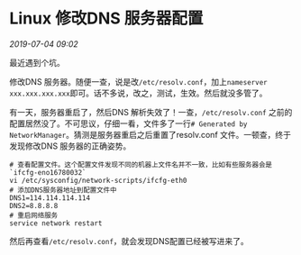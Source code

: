 # Linux 修改DNS 服务器配置

_2019-07-04_ _09:02_

最近遇到个坑。

修改DNS 服务器。随便一查，说是改`/etc/resolv.conf`，加上`nameserver xxx.xxx.xxx.xxx`即可。话不多说，改之，测试，生效。然后就没多管了。

有一天，服务器重启了，然后DNS 解析失效了！一查，`/etc/resolv.conf` 之前的配置居然没了。不可思议，仔细一看，文件多了一行`# Generated by NetworkManager`。猜测是服务器重启之后重置了resolv.conf 文件。一顿查，终于发现修改DNS 服务器的正确姿势。

```
# 查看配置文件。这个配置文件发现不同的机器上文件名并不一致，比如有些服务器会是`ifcfg-eno16780032`
vi /etc/sysconfig/network-scripts/ifcfg-eth0
# 添加DNS服务器地址到配置文件中
DNS1=114.114.114.114
DNS2=8.8.8.8
# 重启网络服务
service network restart
```

然后再查看`/etc/resolv.conf`，就会发现DNS配置已经被写进来了。